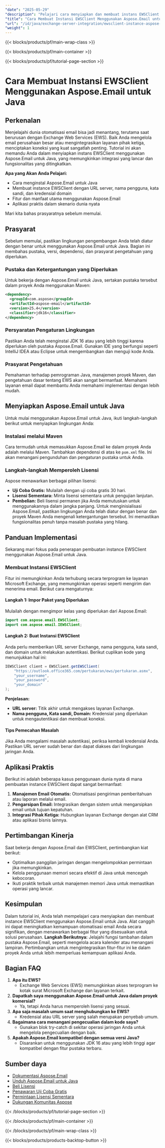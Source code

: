 ```yaml
---
"date": "2025-05-29"
"description": "Pelajari cara menyiapkan dan membuat instans EWSClient dengan Aspose.Email untuk Java, yang memungkinkan integrasi server Exchange yang lancar dan otomatisasi email yang ditingkatkan."
"title": "Cara Membuat Instansi EWSClient Menggunakan Aspose.Email untuk Panduan Integrasi Java&#58; Exchange Server"
"url": "/id/java/exchange-server-integration/ewsclient-instance-aspose-email-java/"
"weight": 1
---
```


{{< blocks/products/pf/main-wrap-class >}}

{{< blocks/products/pf/main-container >}}

{{< blocks/products/pf/tutorial-page-section >}}
# Cara Membuat Instansi EWSClient Menggunakan Aspose.Email untuk Java
## Perkenalan
Menjelajahi dunia otomatisasi email bisa jadi menantang, terutama saat berurusan dengan Exchange Web Services (EWS). Baik Anda mengelola email perusahaan besar atau mengintegrasikan layanan pihak ketiga, menciptakan koneksi yang kuat sangatlah penting. Tutorial ini akan memandu Anda dalam menyiapkan instans EWSClient menggunakan Aspose.Email untuk Java, yang memungkinkan integrasi yang lancar dan fungsionalitas yang ditingkatkan.

**Apa yang Akan Anda Pelajari:**
- Cara menginstal Aspose.Email untuk Java
- Membuat instance EWSClient dengan URL server, nama pengguna, kata sandi, dan kredensial domain
- Fitur dan manfaat utama menggunakan Aspose.Email
- Aplikasi praktis dalam skenario dunia nyata

Mari kita bahas prasyaratnya sebelum memulai.
## Prasyarat
Sebelum memulai, pastikan lingkungan pengembangan Anda telah diatur dengan benar untuk menggunakan Aspose.Email untuk Java. Bagian ini membahas pustaka, versi, dependensi, dan prasyarat pengetahuan yang diperlukan.
### Pustaka dan Ketergantungan yang Diperlukan
Untuk bekerja dengan Aspose.Email untuk Java, sertakan pustaka tersebut dalam proyek Anda menggunakan Maven:
```xml
<dependency>
  <groupId>com.aspose</groupId>
  <artifactId>aspose-email</artifactId>
  <version>25.4</version>
  <classifier>jdk16</classifier>
</dependency>
```
### Persyaratan Pengaturan Lingkungan
Pastikan Anda telah menginstal JDK 16 atau yang lebih tinggi karena diperlukan oleh pustaka Aspose.Email. Gunakan IDE yang berfungsi seperti IntelliJ IDEA atau Eclipse untuk mengembangkan dan menguji kode Anda.
### Prasyarat Pengetahuan
Pemahaman terhadap pemrograman Java, manajemen proyek Maven, dan pengetahuan dasar tentang EWS akan sangat bermanfaat. Memahami layanan email dapat membantu Anda memahami implementasi dengan lebih mudah.
## Menyiapkan Aspose.Email untuk Java
Untuk mulai menggunakan Aspose.Email untuk Java, ikuti langkah-langkah berikut untuk menyiapkan lingkungan Anda:
### Instalasi melalui Maven
Cara termudah untuk memasukkan Aspose.Email ke dalam proyek Anda adalah melalui Maven. Tambahkan dependensi di atas ke `pom.xml` file. Ini akan menangani pengunduhan dan pengaturan pustaka untuk Anda.
### Langkah-langkah Memperoleh Lisensi
Aspose menawarkan berbagai pilihan lisensi:
- **Uji Coba Gratis:** Mulailah dengan uji coba gratis 30 hari.
- **Lisensi Sementara:** Minta lisensi sementara untuk pengujian lanjutan.
- **Pembelian:** Beli lisensi permanen jika Anda memutuskan untuk menggunakannya dalam jangka panjang.
Untuk menginisialisasi Aspose.Email, pastikan lingkungan Anda telah diatur dengan benar dan proyek Maven Anda mengenali ketergantungan tersebut. Ini memastikan fungsionalitas penuh tanpa masalah pustaka yang hilang.
## Panduan Implementasi
Sekarang mari fokus pada penerapan pembuatan instance EWSClient menggunakan Aspose.Email untuk Java.
### Membuat Instansi EWSClient
Fitur ini memungkinkan Anda terhubung secara terprogram ke layanan Microsoft Exchange, yang memungkinkan operasi seperti mengirim dan menerima email. Berikut cara mengaturnya:
#### Langkah 1: Impor Paket yang Diperlukan
Mulailah dengan mengimpor kelas yang diperlukan dari Aspose.Email:
```java
import com.aspose.email.EWSClient;
import com.aspose.email.IEWSClient;
```
#### Langkah 2: Buat Instansi EWSClient
Anda perlu memberikan URL server Exchange, nama pengguna, kata sandi, dan domain untuk melakukan autentikasi. Berikut cuplikan kode yang menunjukkan hal ini:
```java
IEWSClient client = EWSClient.getEWSClient(
    "https://outlook.office365.com/pertukaran/ews/pertukaran.asmx",
    "your_username",
    "your_password",
    "your_domain"
);
```
**Penjelasan:**
- **URL server:** Titik akhir untuk mengakses layanan Exchange.
- **Nama pengguna, Kata sandi, Domain:** Kredensial yang diperlukan untuk mengautentikasi dan membuat koneksi.
#### Tips Pemecahan Masalah
Jika Anda mengalami masalah autentikasi, periksa kembali kredensial Anda. Pastikan URL server sudah benar dan dapat diakses dari lingkungan jaringan Anda.
## Aplikasi Praktis
Berikut ini adalah beberapa kasus penggunaan dunia nyata di mana pembuatan instance EWSClient dapat sangat bermanfaat:
1. **Manajemen Email Otomatis:** Otomatisasi pengiriman pemberitahuan atau laporan melalui email.
2. **Pengarsipan Email:** Integrasikan dengan sistem untuk mengarsipkan email untuk tujuan kepatuhan.
3. **Integrasi Pihak Ketiga:** Hubungkan layanan Exchange dengan alat CRM atau aplikasi bisnis lainnya.
## Pertimbangan Kinerja
Saat bekerja dengan Aspose.Email dan EWSClient, pertimbangkan kiat berikut:
- Optimalkan panggilan jaringan dengan mengelompokkan permintaan jika memungkinkan.
- Kelola penggunaan memori secara efektif di Java untuk mencegah kebocoran.
- Ikuti praktik terbaik untuk manajemen memori Java untuk memastikan operasi yang lancar.
## Kesimpulan
Dalam tutorial ini, Anda telah mempelajari cara menyiapkan dan membuat instance EWSClient menggunakan Aspose.Email untuk Java. Alat canggih ini dapat meningkatkan kemampuan otomatisasi email Anda secara signifikan, dengan menawarkan berbagai fitur yang disesuaikan untuk solusi perusahaan.
**Langkah Berikutnya:**
Jelajahi fungsi tambahan dalam pustaka Aspose.Email, seperti mengelola acara kalender atau menangani lampiran. Pertimbangkan untuk mengintegrasikan fitur-fitur ini ke dalam proyek Anda untuk lebih memperluas kemampuan aplikasi Anda.
## Bagian FAQ
1. **Apa itu EWS?**
   - Exchange Web Services (EWS) memungkinkan akses terprogram ke kotak surat Microsoft Exchange dan layanan terkait.
2. **Dapatkah saya menggunakan Aspose.Email untuk Java dalam proyek komersial?**
   - Ya, tetapi Anda harus memperoleh lisensi yang sesuai.
3. **Apa saja masalah umum saat menghubungkan ke EWS?**
   - Kredensial atau URL server yang salah merupakan penyebab umum.
4. **Bagaimana cara menangani pengecualian dalam kode saya?**
   - Gunakan blok try-catch di sekitar operasi jaringan Anda untuk mengelola pengecualian dengan baik.
5. **Apakah Aspose.Email kompatibel dengan semua versi Java?**
   - Disarankan untuk menggunakan JDK 16 atau yang lebih tinggi agar kompatibel dengan fitur pustaka terbaru.
## Sumber daya
- [Dokumentasi Aspose.Email](https://reference.aspose.com/email/java/)
- [Unduh Aspose.Email untuk Java](https://releases.aspose.com/email/java/)
- [Beli Lisensi](https://purchase.aspose.com/buy)
- [Penawaran Uji Coba Gratis](https://releases.aspose.com/email/java/)
- [Permintaan Lisensi Sementara](https://purchase.aspose.com/temporary-license/)
- [Dukungan Komunitas Aspose](https://forum.aspose.com/c/email/10)

{{< /blocks/products/pf/tutorial-page-section >}}

{{< /blocks/products/pf/main-container >}}

{{< /blocks/products/pf/main-wrap-class >}}

{{< blocks/products/products-backtop-button >}}